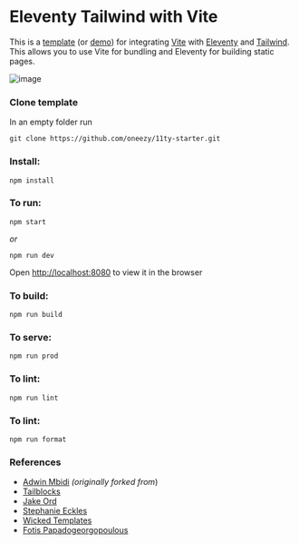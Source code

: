 # Eleventy Tailwind with Vite

This is a [template](https://xenodochial-jennings-19cdff.netlify.app/) (or [demo](https://xenodochial-jennings-19cdff.netlify.app/)) for integrating [Vite](https://vitejs.dev) with [Eleventy](https://www.11ty.dev/) and [Tailwind](https://tailwindcss.com). This allows you to use Vite for bundling and Eleventy for building static pages.

![image](https://user-images.githubusercontent.com/7369575/146655479-92411e46-1c96-4fb8-aaf0-db6cac405265.png)


### Clone template

In an empty folder run 
```
git clone https://github.com/oneezy/11ty-starter.git
```
### Install:

```
npm install
```

### To run:

```
npm start
```
*or*
```
npm run dev
```

Open [http://localhost:8080](http://localhost:8080) to view it in the browser

### To build:

```
npm run build
```
### To serve:

```
npm run prod
```

### To lint:

```
npm run lint
```

### To lint:

```
npm run format
```


### References
- [Adwin Mbidi](https://github.com/adwinmbd/eleventy-tailwind-vite-template) *(originally forked from*)
- [Tailblocks](https://tailblocks.cc)
- [Jake Ord](https://github.com/jorddy/eleventy-vite-sass)
- [Stephanie Eckles](https://github.com/5t3ph/smol-11ty-starter)
- [Wicked Templates](https://blocks.wickedtemplates.com)
- [Fotis Papadogeorgopoulous](https://github.com/fpapado/eleventy-with-vite)
